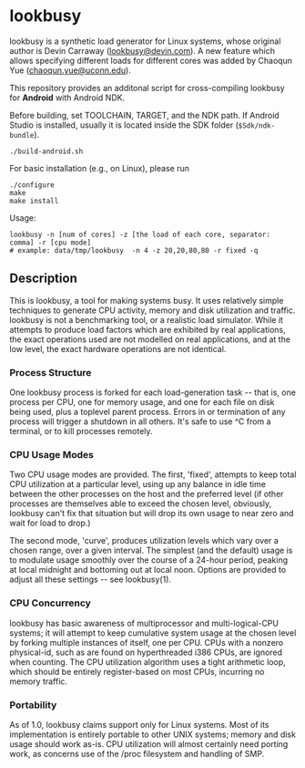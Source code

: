 # lookbusy
lookbusy is a synthetic load generator for Linux systems, whose original author is Devin Carraway (<lookbusy@devin.com>). A new feature which allows specifying different loads for different cores was added by Chaoqun Yue (<chaoqun.yue@uconn.edu>).

This repository provides an additonal script for cross-compiling lookbusy for **Android** with Android NDK.

Before building, set TOOLCHAIN, TARGET, and the NDK path. If Android Studio is installed, usually it is located inside the SDK folder (`$Sdk/ndk-bundle`).
```
./build-android.sh
```
For basic installation (e.g., on Linux), please run
```
./configure
make
make install
```

Usage:
```shell
lookbusy -n [num of cores] -z [the load of each core, separator: comma] -r [cpu mode]
# example: data/tmp/lookbusy  -n 4 -z 20,20,80,80 -r fixed -q
```

## Description
This is lookbusy, a tool for making systems busy.  It uses relatively simple techniques to generate CPU activity, memory and disk utilization and traffic. lookbusy is not a benchmarking tool, or a realistic load simulator.  While it attempts to produce load factors which are exhibited by real applications, the exact operations used are not modelled on real applications, and at the low level, the exact hardware operations are not identical.

### Process Structure
One lookbusy process is forked for each load-generation task -- that is, one process per CPU, one for memory usage, and one for each file on disk being used, plus a toplevel parent process.  Errors in or termination of any process will trigger a shutdown in all others.  It's safe to use ^C from a terminal, or to kill processes remotely.

### CPU Usage Modes
Two CPU usage modes are provided.  The first, 'fixed', attempts to keep total CPU utilization at a particular level, using up any balance in idle time between the other processes on the host and the preferred level (if other processes are themselves able to exceed the chosen level, obviously, lookbusy can't fix that situation but will drop its own usage to near zero and wait for load to drop.)

The second mode, 'curve', produces utilization levels which vary over a chosen range, over a given interval.  The simplest (and the default) usage is to modulate usage smoothly over the course of a 24-hour period, peaking at local midnight and bottoming out at local noon.  Options are provided to adjust all these settings -- see lookbusy(1).

### CPU Concurrency
lookbusy has basic awareness of multiprocessor and multi-logical-CPU systems; it will attempt to keep cumulative system usage at the chosen level by forking multiple instances of itself, one per CPU.  CPUs with a nonzero physical-id, such as are found on hyperthreaded i386 CPUs, are ignored when counting.  The CPU utilization algorithm uses a tight arithmetic loop, which should be entirely register-based on most CPUs, incurring no memory traffic.

### Portability
As of 1.0, lookbusy claims support only for Linux systems.  Most of its implementation is entirely portable to other UNIX systems; memory and disk usage should work as-is.  CPU utilization will almost certainly need porting work, as concerns use of the /proc filesystem and handling of SMP.
